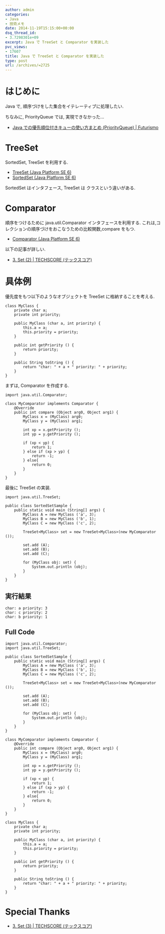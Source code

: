 ```yaml
---
author: admin
categories:
- Java
- 技術メモ
date: 2014-11-19T15:15:00+00:00
dsq_thread_id:
- 3.7298301e+09
excerpt: Java で TreeSet と Comparator を実装した
pvc_views:
- 17607
title: Java で TreeSet と Comparator を実装した
type: post
url: /archives/=2725
---
```


はじめに
========

Java で, 順序づけをした集合をイテレーティブに処理したい.

ちなみに, PriorityQueue では, 実現できなかった...

-   [Java での優先順位付きキューの使い方まとめ (PriorityQueue) |
    Futurismo](http://futurismo.biz/archives/2723)

TreeSet
=======

SortedSet, TreeSet を利用する.

-   [TreeSet (Java Platform
    SE 6)](https://docs.oracle.com/javase/jp/6/api/java/util/TreeSet.html)
-   [SortedSet (Java Platform
    SE 6)](https://docs.oracle.com/javase/jp/6/api/java/util/SortedSet.html)

SortedSet はインタフェース, TreeSet は クラスという違いがある.

Comparator
==========

順序をつけるために java.util.Comparator インタフェースを利用する.
これは,コレクションの順序づけをおこなうための比較関数,compare をもつ.

-   [Comparator (Java Platform
    SE 6)](https://docs.oracle.com/javase/jp/6/api/java/util/Comparator.html)

以下の記事が詳しい.

-   [3. Set (2) | TECHSCORE
    (テックスコア)](http://www.techscore.com/tech/Java/JavaSE/Utility/3-2/)

具体例
======

優先度をもつ以下のようなオブジェクトを TreeSet に格納することを考える.

``` {.java}
class MyClass {
    private char a;
    private int priority;

    public MyClass (char a, int priority) {
        this.a = a;
        this.priority = priority;
    }

    public int getPriority () {
        return priority;
    }

    public String toString () {
        return "char: " + a + " priority: " + priority;
    }
}
```

まずは, Comparator を作成する.

``` {.java}
import java.util.Comparator;

class MyComparator implements Comparator {
    @Override
    public int compare (Object arg0, Object arg1) {
        MyClass x = (MyClass) arg0;
        MyClass y = (MyClass) arg1;

        int xp = x.getPriority ();
        int yp = y.getPriority ();      

        if (xp < yp) {
            return 1;
        } else if (xp > yp) {
            return -1;
        } else{
            return 0;
        }
    }
}
```

最後に TreeSet の実装.

``` {.java}
import java.util.TreeSet;

public class SortedSetSample {
    public static void main (String[] args) {
        MyClass A = new MyClass ('a', 3);       
        MyClass B = new MyClass ('b', 1);
        MyClass C = new MyClass ('c', 2);

        TreeSet<MyClass> set = new TreeSet<MyClass>(new MyComparator ());

        set.add (A);
        set.add (B);
        set.add (C);

        for (MyClass obj: set) {
            System.out.println (obj);
        }
    }
}
```

実行結果
--------

``` {.language}
char: a priority: 3
char: c priority: 2
char: b priority: 1
```

Full Code
---------

``` {.java}
import java.util.Comparator;
import java.util.TreeSet;

public class SortedSetSample {
    public static void main (String[] args) {
        MyClass A = new MyClass ('a', 3);       
        MyClass B = new MyClass ('b', 1);
        MyClass C = new MyClass ('c', 2);

        TreeSet<MyClass> set = new TreeSet<MyClass>(new MyComparator ());

        set.add (A);
        set.add (B);
        set.add (C);

        for (MyClass obj: set) {
            System.out.println (obj);
        }
    }
}

class MyComparator implements Comparator {
    @Override
    public int compare (Object arg0, Object arg1) {
        MyClass x = (MyClass) arg0;
        MyClass y = (MyClass) arg1;

        int xp = x.getPriority ();
        int yp = y.getPriority ();      

        if (xp < yp) {
            return 1;
        } else if (xp > yp) {
            return -1;
        } else{
            return 0;
        }
    }
}

class MyClass {
    private char a;
    private int priority;

    public MyClass (char a, int priority) {
        this.a = a;
        this.priority = priority;
    }

    public int getPriority () {
        return priority;
    }

    public String toString () {
        return "char: " + a + " priority: " + priority;
    }
}
```

Special Thanks
==============

-   [3. Set (3) | TECHSCORE
    (テックスコア)](http://www.techscore.com/tech/Java/JavaSE/Utility/3-3/)

